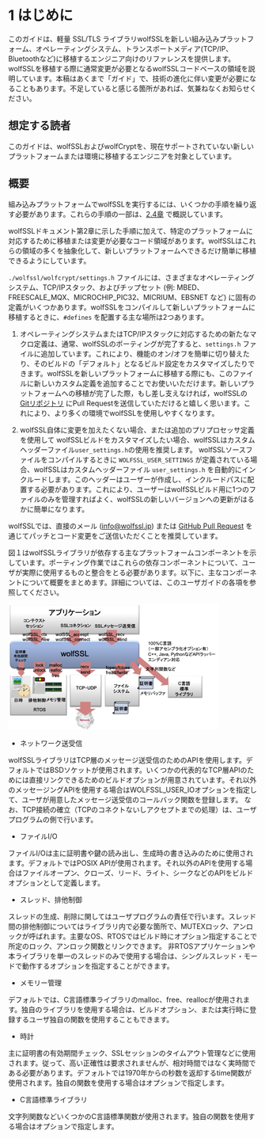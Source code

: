 # 1	はじめに

このガイドは、軽量 SSL/TLS ライブラリwolfSSLを新しい組み込みプラットフォーム、オペレーティングシステム、トランスポートメディア(TCP/IP、Bluetoothなど)に移植するエンジニア向けのリファレンスを提供します。wolfSSLを移植する際に通常変更が必要となるwolfSSLコードベースの領域を説明しています。本稿はあくまで「ガイド」で、技術の進化に伴い変更が必要になることもあります。不足していると感じる箇所があれば、気兼ねなくお知らせください。


## 想定する読者

このガイドは、wolfSSLおよびwolfCryptを、現在サポートされていない新しいプラットフォームまたは環境に移植するエンジニアを対象としています。

## 概要

組み込みプラットフォームでwolfSSLを実行するには、いくつかの手順を繰り返す必要があります。これらの手順の一部は、[2.4章](chapter02.md#building-in-a-non-standard-environment) で概説しています。

wolfSSLドキュメント第2章に示した手順に加えて、特定のプラットフォームに対応するために移植または変更が必要なコード領域があります。wolfSSLはこれらの領域の多くを抽象化して、新しいプラットフォームへできるだけ簡単に移植できるようにしています。

`./wolfssl/wolfcrypt/settings.h` ファイルには、さまざまなオペレーティングシステム、TCP/IPスタック、およびチップセット (例: MBED、FREESCALE_MQX、MICROCHIP_PIC32、MICRIUM、EBSNET など) に固有の定義がいくつかあります。wolfSSLをコンパイルして新しいプラットフォームに移植するときに、`#defines` を配置する主な場所は2つあります。

1. オペレーティングシステムまたはTCP/IPスタックに対応するための新たなマクロ定義は、通常、wolfSSLのポーティングが完了すると、`settings.h` ファイルに追加しています。これにより、機能のオン/オフを簡単に切り替えたり、そのビルドの「デフォルト」となるビルド設定をカスタマイズしたりできます。wolfSSLを新しいプラットフォームに移植する際にも、このファイルに新しいカスタム定義を追加することでお使いいただけます。新しいプラットフォームへの移植が完了した際，もし差し支えなければ，wolfSSLの [Gitリポジトリ](https://www.github.com/wolfssl/wolfssl) にPull Requestを送信していただけると嬉しく思います。これにより、より多くの環境でwolfSSLを使用しやすくなります。

2. wolfSSL自体に変更を加えたくない場合、または追加のプリプロセッサ定義を使用して wolfSSLビルドをカスタマイズしたい場合、wolfSSLはカスタムヘッダーファイル`user_settings.h`の使用を推奨します。 wolfSSLソースファイルをコンパイルするときに `WOLFSSL_USER_SETTINGS` が定義されている場合、wolfSSLはカスタムヘッダーファイル `user_settings.h` を自動的にインクルードします。このヘッダーはユーザーが作成し、インクルードパスに配置する必要があります。これにより、ユーザーはwolfSSLビルド用に1つのファイルのみを管理すればよく、wolfSSLの新しいバージョンへの更新がはるかに簡単になります。

wolfSSLでは、直接のメール ([info@wolfssl.jp](mailto:infopwolfssl.jp)) または [GitHub Pull Request](https://github.com/wolfssl/wolfssl) を通じてパッチとコード変更をご送信いただくことを推奨しています。


図１はwolfSSLライブラリが依存する主なプラットフォームコンポーネントを示しています。ポーティング作業ではこれらの依存コンポーネントについて、ユーザが実際に使用するものと整合をとる必要があります。以下に、主なコンポーネントについて概要をまとめます。詳細については、このユーザガイドの各項を参照してください。

![プラットフォーム依存性の概要](./platformDependency.png "プラットフォーム依存性の概要")


- ネットワーク送受信

wolfSSLライブラリはTCP層のメッセージ送受信のためのAPIを使用します。デフォルトではBSDソケットが使用されます。いくつかの代表的なTCP層APIのためには直接リンクできるためのビルドオプションが用意されています。それ以外のメッセージングAPIを使用する場合はWOLFSSL_USER_IOオプションを指定して、ユーザが用意したメッセージ送受信のコールバック関数を登録します。
なお、TCP接続の確立（TCPのコネクトないしアクセプトまでの処理）は、ユーザプログラムの側で行います。

- ファイルI/O

ファイルI/Oは主に証明書や鍵の読み出し、生成時の書き込みのために使用されます。デフォルトではPOSIX APIが使用されます。それ以外のAPIを使用する場合はファイルオープン、クローズ、リード、ライト、シークなどのAPIをビルドオプションとして定義します。

- スレッド、排他制御

スレッドの生成、削除に関してはユーザプログラムの責任で行います。スレッド間の排他制御についてはライブラリ内で必要な箇所で、MUTEXロック、アンロックが呼ばれます。主要なOS、RTOSではビルド時にオプション指定することで所定のロック、アンロック関数とリンクできます。
非RTOSアプリケーションや本ライブラリを単一のスレッドのみで使用する場合は、シングルスレッド・モードで動作するオプションを指定することができます。

- メモリー管理

デフォルトでは、C言語標準ライブラリのmalloc、free、reallocが使用されます。独自のライブラリを使用する場合は、ビルドオプション、または実行時に登録するユーザ独自の関数を使用することもできます。

- 時計

主に証明書の有効期間チェック、SSLセッションのタイムアウト管理などに使用されます。従って、高い正確性は要求されませんが、相対時間ではなく実時間である必要があります。デフォルトでは1970年からの秒数を返却するtime関数が使用されます。独自の関数を使用する場合はオプションで指定します。

- C言語標準ライブラリ

文字列関数などいくつかのC言語標準関数が使用されます。独自の関数を使用する場合はオプションで指定します。
